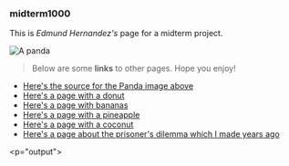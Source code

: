 ### midterm1000

This is _Edmund Hernandez's_ page for a midterm project.

![A panda](https://cdn.britannica.com/80/150980-050-84B9202C/Giant-panda-cub-branch.jpg)

> Below are some **links** to other pages.
> Hope you enjoy!
- [Here's the source for the Panda image above](https://www.britannica.com/animal/giant-panda)
- [Here's a page with a donut](secondPage.md)
- [Here's a page with bananas](thirdPage.md)
- [Here's a page with a pineapple](fourthPage.md)
- [Here's a page with a coconut](fifthPage.md)
- [Here's a page about the prisoner's dilemma which I made years ago](https://edmundhernandezstudent.github.io/midterm1000/prisonchoice.html)

<!DOCTYPE html>
<html>
<head>
<meta charset="UTF-8">
<title>Number Guesser</title>
<script>
  
  function randomNumCompare() {
    var machineNum = Math.floor(Math.random() * 11);
    var textBoxSum = Math.floor(Math.random() * 11);

  if (textBoxSum == machineNum) {
    document.getElementById("output").innerHTML = "The numbers match!";
  } else if (textBoxSum != machineNum) {
    document.getElementById("output").innerHTML = "The numbers did not match!";
  }}
</script>

</head>
  
<body onload="randomNumCompare()">

<p="output"></p>

</body>
</html>
